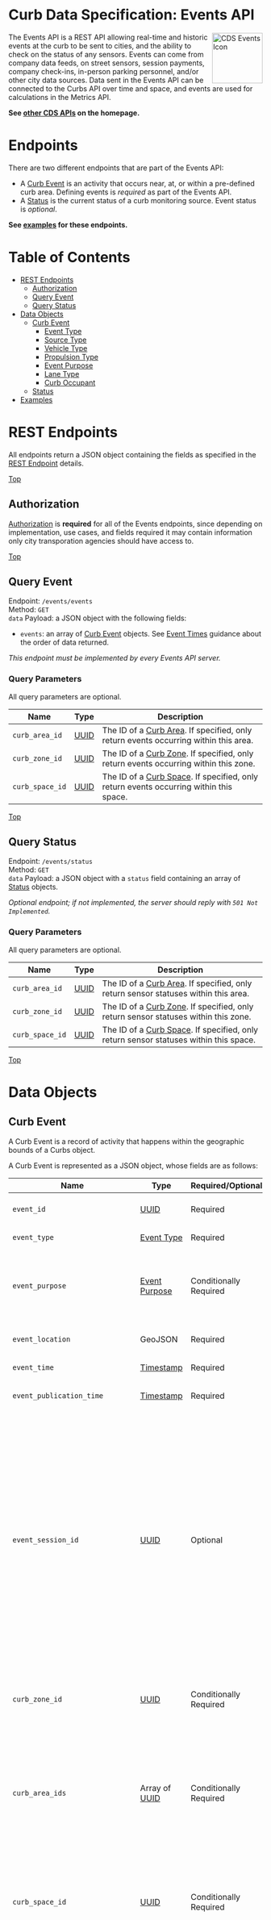 # Curb Data Specification: Events API

<a href="/events/"><img src="https://i.imgur.com/hC8py0L.png" width="100" align="right" alt="CDS Events Icon" border="0"></a>

The Events API is a REST API allowing real-time and historic events at the curb to be sent to cities, and the ability to check on the status of any sensors. Events can come from company data feeds, on street sensors, session payments, company check-ins, in-person parking personnel, and/or other city data sources. Data sent in the Events API can be connected to the Curbs API over time and space, and events are used for calculations in the Metrics API. 

**See [other CDS APIs](/README.md#curb-data-specification-apis) on the homepage.**

# Endpoints

There are two different endpoints that are part of the Events API:

  - A [Curb Event](#curb-event) is an activity that occurs near, at, or within a pre-defined curb area. Defining events is *required* as part of the Events API.
  - A [Status](#status) is the current status of a curb monitoring source. Event status is *optional*.

**See [examples](examples.md) for these endpoints.**

# Table of Contents

- [REST Endpoints](#rest-endpoints)
  - [Authorization](#authorization)
  * [Query Event](#query-event)
  * [Query Status](#query-status)
- [Data Objects](#data-objects)
  * [Curb Event](#curb-event)
    * [Event Type](#event-type)
    * [Source Type](#source-type)
    * [Vehicle Type](#vehicle-type)
    * [Propulsion Type](#propulsion-type)
    * [Event Purpose](#event-purpose)
    * [Lane Type](#lane-type)
    * [Curb Occupant](#curb-occupants)
  * [Status](#status)
- [Examples](#examples)

# REST Endpoints

All endpoints return a JSON object containing the fields as specified in the [REST Endpoint](/general-information.md#rest-endpoints) details.

[Top][toc]

## Authorization

[Authorization](/general-information.md#authorization) is **required** for all of the Events endpoints, since depending on implementation, use cases, and fields required it may contain information only city transporation agencies should have access to.

[Top][toc]

##  Query Event

Endpoint: `/events/events`  
Method: `GET`  
`data` Payload: a JSON object with the following fields:
  - `events`: an array of [Curb Event](#curb-event) objects. See [Event Times](/general-information.md#event-times) guidance about the order of data returned.

_This endpoint must be implemented by every Events API server._

### Query Parameters

All query parameters are optional.

| Name         | Type      | Description                                    |
| ------------ | --------- | ---------------------------------------------- |
| `curb_area_id`  | [UUID][uuid] | The ID of a [Curb Area](#curb-area). If specified, only return events occurring within this area. |
| `curb_zone_id`  | [UUID][uuid] | The ID of a [Curb Zone](#curb-zone). If specified, only return events occurring within this zone. |
| `curb_space_id` | [UUID][uuid] | The ID of a [Curb Space](#curb-space). If specified, only return events occurring within this space. |

[Top][toc]

##  Query Status

Endpoint: `/events/status`  
Method: `GET`  
`data` Payload: a JSON object with a `status` field containing an array of [Status](#status) objects.

_Optional endpoint; if not implemented, the server should reply with `501 Not Implemented`._

### Query Parameters

All query parameters are optional.

| Name         | Type      | Description                                    |
| ------------ | --------- | ---------------------------------------------- |
| `curb_area_id`  | [UUID][uuid] | The ID of a [Curb Area](#curb-area). If specified, only return sensor statuses within this area. |
| `curb_zone_id`  | [UUID][uuid] | The ID of a [Curb Zone](#curb-zone). If specified, only return sensor statuses within this zone. |
| `curb_space_id` | [UUID][uuid] | The ID of a [Curb Space](#curb-space). If specified, only return sensor statuses within this space. |

[Top][toc]

# Data Objects 

## Curb Event

A Curb Event is a record of activity that happens within the geographic bounds of a Curbs object. 

A Curb Event is represented as a JSON object, whose fields are as follows:

| Name   | Type   | Required/Optional   | Description   |
| ------ | ------ | ------------------- | ------------- |
| `event_id` | [UUID][uuid] | Required | The globally unique identifier of the event that occurred. |
| `event_type` | [Event Type](#event-type) | Required | The event_type that happened for this event. |
| `event_purpose` | [Event Purpose](#event-purpose) | Conditionally Required | General curb usage purpose that the vehicle performed during the event. Required for sources capable of determining activity type for relevant event_types. |
| `event_location` | GeoJSON | Required | The geographic point location where the event occurred. |
| `event_time` | [Timestamp][ts] | Required | Time at which the event occurred. |
| `event_publication_time` | [Timestamp][ts] | Required | Time at which the event became available for consumption by this API. |
| `event_session_id` | [UUID][uuid] | Optional | May be provided to tie known connected `park_start` and `park_end` event types together by a unique session ID. If _not_ confident of being able to determine a `park_end` event at some time after `park_start` is recorded (i.e., you cannot detect when a vehicle departs), then do _not_ use session_id. This field may be most useful to payment companies who provide their source data as sessions (typical for transaction data). _Note also_: the use of the term "session" across CDS means the start and end of curb usage of a vehicle, not necessarily a financial or payment session or transaction. |
| `curb_zone_id` | [UUID][uuid] | Conditionally Required | Unique ID of the Curb Zone where the event occurred. Required for events that occurred at a known Curb Zone for ALL _event_types_. |
| `curb_area_ids` | Array of [UUID][uuid] | Conditionally Required | Unique IDs of the Curb Area where the event occurred. Since Curb Areas can overlap, an event may happen in more than one. Required for events that occurred in a known Curb Area, if known and used, for these event_types: _enter_area, exit_area, park_start, park_end_ |
| `curb_space_id` | [UUID][uuid] | Conditionally Required | Unique ID of the Curb Space where the event occurred. Required for events that occurred at a known Curb Space, if known and used, for these event_types: _park_start, park_end, enter_area, exit_area_ |
| `curb_object_id` | [UUID][uuid] | Conditionally Required | Unique ID of the Curb Object where the event occurred. Required for events that occurred at a known Curb Object, if known and used, for these event_types: _park_start, park_end, enter_area, exit_area_ |
| `data_source_type` | Enum [Source Type](#source-type) | Required | General category of the source creating the event. |
| `data_source_operator_id` | [UUID][uuid] | Conditionally Required | Unique identifier of the entity responsible for operating the event data source. IDs can identify the fleet operator sending a data feed, or the organization (company or city) operating the sensor. IDs for fleet operators are required and global and come from the [data_source_operators.csv](/data_source_operators.csv) file, and optional for others. Read our [How to Get a Data Source Operator ID](https://github.com/openmobilityfoundation/curb-data-specification/wiki/Adding-a-CDS-Data-Source-Operator-ID) guide. An agency at their discretion may allow a small, local company to simply provide a consistent `data_source_operator_name` string instead of this field, otherwise this field is required. |
| `data_source_operator_name` | String | Optional | Name of the provider responsible for operating the vehicle, device, or sensor at the time of the event. May be sent along with `data_source_operator_id` or on its own for small operators at the discretion of the city. |
| `data_source_device_id` | [UUID][uuid] | Required | Unique identifier of this event source, whether sensor, vehicle, camera, etc. Allows agencies to connect related Events as they are recorded by the same source. If coming from a provider, this is a generated UUID they use and not the same as the external `vehicle_id`. If this field is needed for your use cases, review our [Privacy Guidance](/README.md#data-privacy). |
| `data_source_manufacturer` | String | Optional | Manufacturer of the data source hardware or vehicle reporting event data. |
| `data_source_model` | String | Optional | Model of the data source hardware or vehicle reporting event data. |
| `sensor_status_is_commissioned` | Boolean | Optional | If a sensor was used to capture this event, the commissioned status at the time that the event was reported. Indicates whether the sensor is currently in a state where it should be reporting data. |
| `sensor_status_is_online` | Boolean | Optional | If a sensor was used to capture this event, the online status at the time that the event was reported. Indicates whether the sensor is currently online and reporting data. |
| `vehicle_id` | String | Optional | A vehicle identifier visible externally on the vehicle itself. If this field is needed for your use cases, review our [Privacy Guidance](/README.md#data-privacy). |
| `vehicle_license_plate` | String | Optional | The consistently placed vehicle license plate, usable by ALPR systems, when required for curb use. This field is potentially sensitive (depending on local, state, and national laws) and a data privacy framework is recommended for collecting, retention, deletion, obfuscation, and security. If this field is needed for your use cases, review our [Privacy Guidance](/README.md#data-privacy). |
| `vehicle_permit_number` | String | Optional | If applicable, the assigned permit number for this vehicle from the city agency. |
| `vehicle_length` | Integer | Conditionally Required | Approximate length of the vehicle that performed the event, in centimeters. Required for sources capable of determining vehicle length. |
| `vehicle_type` | [Vehicle Type](#vehicle-type) | Conditionally Required | Type of the vehicle that performed the event. Required for sources capable of determining vehicle type. |
| `vehicle_propulsion_types` | Array of [Propulsion Type](#propulsion-type) | Conditionally Required | List of propulsion types used by the vehicle that performed the event. Required for sources capable of determining vehicle propulsion type. |
| `vehicle_blocked_lane_types` | Array of [Lane Type](#lane-type) | Conditionally Required | Type(s) of lane blocked by the vehicle performing the event. If no lanes are blocked by the vehicle performing the event, the array should be empty.  Required for sources capable of determining it for the following event_types: _park_start_ |
| `curb_occupants` | Array of [Curb Occupant](#curb-occupants) | Conditionally Required | Current occupants of the Curb Zone. If the sensor is capable of identifying the linear location of the vehicle, then elements are sorted in ascending order according to the start property of the linear reference. Otherwise, elements appear in no particular order. Required for sources capable of determining it for the following event_types: _park_start, park_end, scheduled_report_ |
| `actual_cost` | Integer | Optional | If available from the source, the actual cost, in the currency defined in currency, paid by the curb user for this event. The currency type is sent in with the [REST Endpoints](#rest-endpoints) JSON object. All costs should be given as integers in the currency's smallest unit. As an example, to represent $1 USD, specify an amount of 100 (for 100 cents). |

[Top][toc]

### Event Type

Curb Event Type `event_type` enumerates the set of possible types of Curb Event. The values that it can assume are listed below:

| Name               | Description |
|--------------------|-------------|
| `comms_lost`       | communications with the event source were lost |
| `comms_restored`   | communications with the event source were restored |
| `decommissioned`   | event source was decommissioned |
| `park_start`       | a vehicle stopped, parked, or double parked |
| `park_end`         | a parked vehicle leaving a parked or stopped state and resuming movement |
| `scheduled_report` | event source reported status at a scheduled interval |
| `enter_area`       | vehicle enters the relevant geographic area |
| `exit_area`        | vehicle exits the relevant geographic area |

[Top][toc]

### Source Type

Curb Data Source Type `data_source_type` enumerates the set of possible categories of sources that are sending this event. The values that it can assume are listed below:

| Name           | Description |
|----------------| ----------- |
| `data_feed`    | directly from a provider data feed sent to the agency |
| `camera`       | video or static image processing source |
| `above_ground` | sensor deployed above ground |
| `in_ground`    | sensor deployed in the ground |
| `meter`        | a smart parking meter |
| `payment`      | from payment system or app |
| `in_person`    | an individual on site recording the event digitally or otherwise |
| `other`        | sources not enumerated above |

[Top][toc]

### Vehicle Type

Type of vehicle `vehicle_type` similar to vehicle_type in MDS. For this CDS release the list will be developed independently here to accommodate CDS and MDS use cases, while still aligning to the MDS design principles.  In the next major MDS 2.0 release and next CDS release, alignment between CDS and MDS vehicle types can occur.

| Name             | Description |
|----------------- | ----------- |
| `bicycle`        | A two-wheeled mobility device intended for personal transportation that can be operated via pedals, with or without a motorized assist (includes e-bikes, recumbents, and tandems) |
| `cargo_bicycle`  | A two- or three-wheeled bicycle intended for transporting larger, heavier cargo than a standard bicycle (such as goods or passengers), with or without motorized assist (includes bakfiets/front-loaders, cargo trikes, and long-tails) |
| `car`            | A passenger car or similar light-duty vehicle |
| `scooter`        | A standing or seated fully-motorized mobility device intended for one rider, capable of travel at low or moderate speeds, and suited for operation in infrastructure shared with motorized bicycles |
| `moped`          | A seated fully-motorized mobility device capable of travel at moderate or high speeds and suited for operation in general urban traffic |
| `motorcycle`     | A seated mobility device capable of travel at high speeds and suited for operation in general urban traffic or expressways |
| `truck`          | A light or heavy duty 4 wheeled truck |
| `van`            | A van with significant interior cargo space |
| `freight`        | A large delivery truck with attached cab |
| `other`          | A device that does not fit in the other categories |
| `unspecified`    | Unspecified |

[Top][toc]

### Propulsion Type

Propulsion type `vehicle_propulsion_types` of the vehicle, similar to propulsion_type in MDS. For this CDS release the list will be developed independently here to accommodate CDS and MDS use cases, while still aligning to the MDS design principles.  In the next major MDS 2.0 release and next CDS release, alignment between CDS and MDS propulsion types can occur. 

| Name              | Description                                            |
| ----------------- | ------------------------------------------------------ |
| `human`           | Pedal or foot propulsion                               |
| `electric_assist` | Provides power only alongside human propulsion         |
| `electric`        | Contains throttle mode with a battery-powered motor    |
| `combustion`      | Contains throttle mode with a gas engine-powered motor |

A vehicle may have one or more values from the `vehicle_propulsion_types`, depending on the number of modes of operation. For example, a scooter that can be powered by foot or by electric motor would have the `vehicle_propulsion_types` represented by the array `["human", "electric"]`. A bicycle with pedal-assist would have the `vehicle_propulsion_types` represented by the array `["human", "electric_assist"]` if it can also be operated as a traditional bicycle. A hybrid vehicle may use `["combustion", "electric"]`.

[Top][toc]

### Event Purpose

General event purpose `event_purpose` that the vehicle performed during its event, discernible by observation, sensors, or self-reported in company data feeds. New event purposes MAY be generated to reflect local curb uses, but when possible, the following well-known recommended values should be used. It may not always be knowable, but where it is possible this information should be conveyed. If multiple purposes apply, then use the more descriptive/specific value.

| Name                  | Description                                            |
| --------------------- | ------------------------------------------------------ |
| `construction`        | Construction of hard assets including buildings and roadside infrastructure |
| `delivery`            | General delivery of parcels, goods, freight |
| `emergency_use`       | Includes ambulance, fire truck, police |
| `parking`             | Vehicle parking, charging, or stopping |
| `passenger_transport` | Picking up and/or dropping off of human passengers |
| `special_events`      | Includes unloading equipment for concerts, theatre, street events |
| `waste_management`    | Retrieval/disposal of waste |
| `device_maintenance`  | Includes scooter pickup, drop off, battery swapping |
| `autonomous`          | Autonomous vehicle use |
| `ems`                 | Emergency medical vehicle use |
| `fire`                | Emergency fire vehicle |
| `food_delivery`       | Delivery of food items ready for consumption to an end consumer |
| `parcel_delivery`     | Delivery of parcels, including bulk food goods to a restaurant or other business |
| `police`              | Use by a police vehicle |
| `public_transit`      | Includes large or small buses or paratransit. |
| `ride_hail`           | Includes privately run ride hailing services |
| `road_maintenance`    | Includes pothole patching, striping, snow plowing, street sweeping |
| `service_vehicles`    | Includes private sector activity like some utilities |
| `taxi`                | Traditionaly licensed taxi services |
| `utility_work`        | Includes public sector activity like sewer, water, telecoms |
| `vehicle_charging`    | Parking for electric vehicles to charge |
| `vehicle_parking`     | Includes private or commercial vehicle free or paid/metered parking |
| `vending`             | Mobile vending or food truck curb uses |
| `unspecified`         | Unknown or unspecified activity type |

[Top][toc]

### Lane Type

Type(s) of lane used or blocked `vehicle_blocked_lane_types` by the vehicle performing the event, outside of curb zones. E.g., double parking.

| Name           | Description                                            |
| -------------- | ------------------------------------------------------ |
| `travel_lane`  | A standard vehicle travel lane. |
| `turn_lane`    | A dedicated turn lane. |
| `bike_lane`    | A lane dedicated for usage by cyclists. |
| `bus_lane`     | A lane dedicated for usage by buses. |
| `parking`      | A lane used for parking, not allowed for travel. |
| `shoulder`     | A portion of the roadway that is outside (either right or left) of the main travel lanes. A shoulder can have many uses but is not intended for general traffic. |
| `median`       | An often unpaved, non-drivable area that separates sections of the roadway. |
| `sidewalk`     | A path for pedestrians, usually on the side of the roadway. |
| `unspecified`  | Unspecified |

[Top][toc]

### Curb Occupants

A Curb Occupant `curb_occupants` object represents a specific vehicle’s occupancy in a curb region at a specific point in time. Curb Occupant objects contain the following fields:

| Name              | Type           | Required/Optional       | Description |
| ----------------- | -------------- | ----------------------- | ----------- |
| `type`            | [Vehicle Type](#vehicle-type) | Required | The vehicle type of the occupant. When the event source is not capable of distinguishing vehicle type, this property must take the value "unspecified".
| `length`          | Float          | Conditionally required  | The approximate length in centimeters of the vehicle. Required when the event source is capable of determining vehicle length.
| `linear_location` | Array of Float | Conditionally required  | A two-element array that specifies the start and end of the occupant’s linear location relative to the start of the Curb Zone in that order. Required when the event source is capable of determining the linear location of occupants.

[Top][toc]

## Status

The Curb Status is the current status of sensors that are monitoring curb places. 

A Curb Status is represented as a JSON object array of all deployed sensors, whose fields are as follows:

| Name   | Type   | Required/Optional   | Description   |
| ------ | ------ | ------------------- | ------------- |
| `data_source_device_id` | [UUID][uuid] | Required | Unique identifier of this event source, whether sensor, vehicle, camera, etc.  |
| `data_source_type` | Enum [Source Type](#source-type) | Required | General category of the source creating the event. |
| `data_source_operator_id` | [UUID][uuid] | Conditionally Required | Unique identifier of the entity responsible for operating the event data source. Can be global from [data_source_operators.csv](/data_source_operators.csv) or defined per city.  |
| `sensor_status_is_commissioned` | Boolean | Optional | If a sensor was used to capture this event, the commissioned status at the time that the event was reported. Indicates whether the sensor is currently in a state where it should be reporting data. |
| `sensor_status_is_online` | Boolean | Optional | If a sensor was used to capture this event, the online status at the time that the event was reported. Indicates whether the sensor is currently online and reporting data. |

[Top][toc]

# Examples

See a series of [CDS Events endpoint examples](examples.md) to use as templates. 

[Top][toc]

[toc]: #table-of-contents
[uuid]: /general-information.md#uuid
[ts]: /general-information.md#timestamp
[polygon]: /general-information.md#polygon
